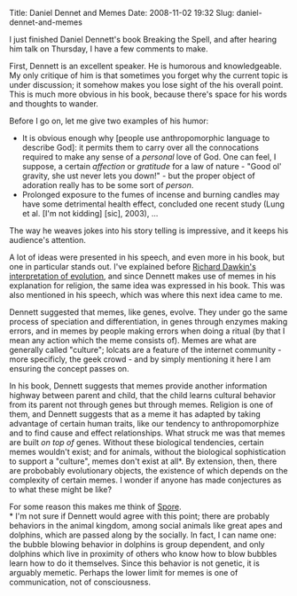 Title: Daniel Dennet and Memes
Date: 2008-11-02 19:32
Slug: daniel-dennet-and-memes

I just finished Daniel Dennett's book Breaking the Spell, and after
hearing him talk on Thursday, I have a few comments to make.

First, Dennett is an excellent speaker. He is humorous and
knowledgeable. My only critique of him is that sometimes you forget why
the current topic is under discussion; it somehow makes you lose sight
of the his overall point. This is much more obvious in his book, because
there's space for his words and thoughts to wander.

Before I go on, let me give two examples of his humor:

-   It is obvious enough why [people use anthropomorphic language to
    describe God]: it permits them to carry over all the connocations
    required to make any sense of a *personal* love of God. One can
    feel, I suppose, a certain *affection* or *gratitude* for a law of
    nature - "Good ol' gravity, she ust never lets you down!" - but the
    proper object of adoration really has to be some sort of *person*.
-   Prolonged exposure to the fumes of incense and burning candles may
    have some detrimental health effect, concluded one recent study
    (Lung et al. [I'm not kidding] [sic], 2003), ...

The way he weaves jokes into his story telling is impressive, and it
keeps his audience's attention.

A lot of ideas were presented in his speech, and even more in his book,
but one in particular stands out. I've explained before [Richard
Dawkin's interpretation of
evolution](http://justinnhli.com/posts/2008/02/supertheory-of-evolution.html),
and since Dennett makes use of memes in his explanation for religion,
the same idea was expressed in his book. This was also mentioned in his
speech, which was where this next idea came to me.

Dennett suggested that memes, like genes, evolve. They under go the same
process of speciation and differentiation, in genes through enzymes
making errors, and in memes by people making errors when doing a ritual
(by that I mean any action which the meme consists of). Memes are what
are generally called "culture"; lolcats are a feature of the internet
community - more specificly, the geek crowd - and by simply mentioning
it here I am ensuring the concept passes on.

In his book, Dennett suggests that memes provide another information
highway between parent and child, that the child learns cultural
behavior from its parent not through genes but through memes. Religion
is one of them, and Dennett suggests that as a meme it has adapted by
taking advantage of certain human traits, like our tendency to
anthropomorphize and to find cause and effect relationships. What struck
me was that memes are built *on top of* genes. Without these biological
tendencies, certain memes wouldn't exist; and for animals, without the
biological sophistication to support a "culture", memes don't exist at
all\*. By extension, then, there are probobably evolutionary objects,
the existence of which depends on the complexity of certain memes. I
wonder if anyone has made conjectures as to what these might be like?

For some reason this makes me think of
[Spore](http://en.wikipedia.org/wiki/Spore_%282008_video_game%29).  
\* I'm not sure if Dennett would agree with this point; there are
probably behaviors in the animal kingdom, among social animals like
great apes and dolphins, which are passed along by the socially. In
fact, I can name one: the bubble blowing behavior in dolphins is group
dependent, and only dolphins which live in proximity of others who know
how to blow bubbles learn how to do it themselves. Since this behavior
is not genetic, it is arguably memetic. Perhaps the lower limit for
memes is one of communication, not of consciousness.

